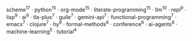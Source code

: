 scheme<sup>17</sup> · python<sup>15</sup> · org-mode<sup>15</sup> · literate-programming<sup>15</sup> · llm<sup>10</sup> · repl<sup>9</sup> · lisp<sup>9</sup> · ai<sup>9</sup> · tla-plus<sup>7</sup> · guile<sup>7</sup> · gemini-api<sup>7</sup> · functional-programming<sup>7</sup> · emacs<sup>7</sup> · clojure<sup>7</sup> · hy<sup>6</sup> · formal-methods<sup>6</sup> · conference<sup>6</sup> · ai-agents<sup>6</sup> · machine-learning<sup>5</sup> · tutorial<sup>4</sup>

